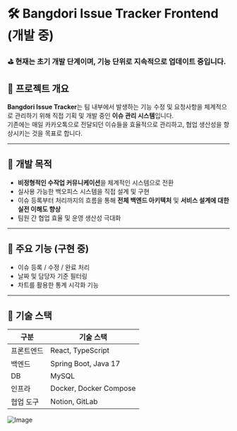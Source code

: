 # 🛠️ Bangdori Issue Tracker Frontend (개발 중)

### ⛳ 현재는 초기 개발 단계이며, 기능 단위로 지속적으로 업데이트 중입니다.

## 📌 프로젝트 개요

**Bangdori Issue Tracker**는 팀 내부에서 발생하는 기능 수정 및 요청사항을 체계적으로 관리하기 위해 직접 기획 및 개발 중인 **이슈 관리 시스템**입니다.  
기존에는 매일 카카오톡으로 전달되던 이슈들을 효율적으로 관리하고, 협업 생산성을 향상시키는 것을 목표로 합니다.

---

## 🎯 개발 목적

- **비정형적인 수작업 커뮤니케이션**을 체계적인 시스템으로 전환
- 실사용 가능한 백오피스 시스템을 직접 설계 및 구현
- 이슈 등록부터 처리까지의 흐름을 통해 **전체 백엔드 아키텍처** 및 **서비스 설계에 대한 실전 이해도 향상**
- 팀원 간 협업 효율 및 운영 생산성 극대화

---

## 🔧 주요 기능 (구현 중)

- 이슈 등록 / 수정 / 완료 처리
- 날짜 및 담당자 기준 필터링
- 차트를 활용한 통계 시각화 기능

---

## 🧱 기술 스택

| 구분         | 기술 스택                     |
|--------------|-------------------------------|
| 프론트엔드   | React, TypeScript             |
| 백엔드       | Spring Boot, Java 17          |
| DB           | MySQL                         |
| 인프라       | Docker, Docker Compose        |
| 협업 도구    | Notion, GitLab                |


![Image](https://github.com/user-attachments/assets/325b77ec-b4f2-4e94-802d-a565c2a0c61f)
